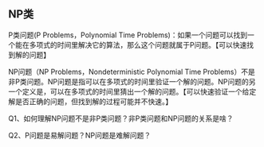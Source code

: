 ## NP类

<div grid="~ cols-2 gap-4">

<div class="mt-5 text-sm">

P类问题(P Problems，Polynomial Time Problems)：如果一个问题可以找到一个能在多项式的时间里解决它的算法，那么这个问题就属于P问题。【可以快速找到解的问题】

NP问题（NP Problems，Nondeterministic Polynomial Time Problems）不是非P类问题。NP问题是指可以在多项式的时间里验证一个解的问题。NP问题的另一个定义是，可以在多项式的时间里猜出一个解的问题。【可以快速验证一个给定解是否正确的问题，但找到解的过程可能并不快速。】


</div>

<div text-sm>

Q1、如何理解NP问题不是非P类问题？非P类问题和NP问题的关系是啥？

Q2、P问题是易解问题？NP问题是难解问题？

<center></center>

</div>


</div>

<!-- 

1、

非P类问题是指那些不能在多项式时间内解决的问题。这些问题的解决方案在最坏情况下可能需要超过多项式时间，比如指数时间或阶乘时间。

NP问题是指那些其解可以在多项式时间内被验证的问题，或者在非确定性模型中可以在多项式时间内找到解的问题。

关系：

NP问题可能是非P问题：如果P≠NP（这是一个未解决的问题），那么存在一些NP问题是非P问题，即存在一些问题可以在多项式时间内验证解，但不能在多项式时间内找到解。

NP问题可能全部是P问题：如果P=NP，那么所有NP问题都是P问题，意味着所有的NP问题都可以在多项式时间内解决。

非P类问题包含一些NP问题：如果P≠NP，那么非P类问题的集合将包含一些NP问题，这些问题无法在多项式时间内解决。

2、

一般来说，P问题被认为是易解问题，因为它们可以在多项式时间内被解决。

NP问题的难易程度并不是绝对的。所有P问题也是NP问题（因为如果你能快速找到解，你当然也能快速验证解）。但是，是否所有NP问题都是P问题（即是否所有NP问题都可以在多项式时间内解决）是计算理论中著名的未解决问题（P vs NP问题）。

NP问题包含了P问题，但也包括一些可能是难解的问题，特别是NPC问题。而P问题一般来说是易解问题，因此，并不是所有的NP问题都是难解问题。

 -->

